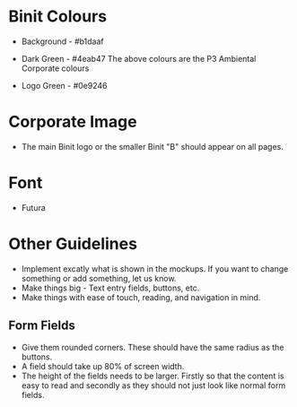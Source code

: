 # Binit Colours

* Background - #b1daaf
* Dark Green - #4eab47
The above colours are the P3 Ambiental Corporate colours

* Logo Green - #0e9246

# Corporate Image
* The main Binit logo or the smaller Binit "B" should appear on all pages.

# Font

* Futura

# Other Guidelines

* Implement excatly what is shown in the mockups. If you want to change something or add something, let us know. 
* Make things big - Text entry fields, buttons, etc.
* Make things with ease of touch, reading, and navigation in mind.

## Form Fields

* Give them rounded corners. These should have the same radius as the buttons.
* A field should take up 80% of screen width.
* The height of the fields needs to be larger. Firstly so that the content is easy to read and secondly as they should not just look like normal form fields.
